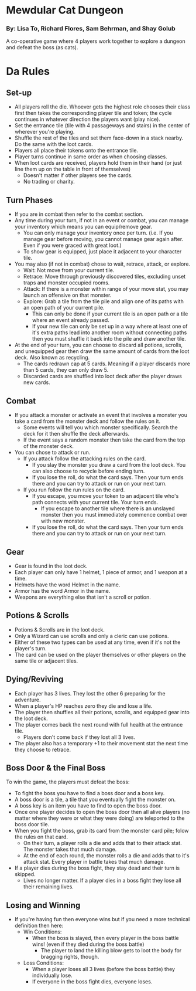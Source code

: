 # Mewdular Cat Dungeon
### By: Lisa To, Richard Flores, Sam Behrman, and Shay Golub
A co-operative game where 4 players work together to explore a dungeon and defeat the boss (as cats).

# Da Rules
## Set-up
- All players roll the die. Whoever gets the highest role chooses their class first then takes the corresponding player tile and token;
	the cycle continues in whatever direction the players want (play nice).
- Set the entrance tile (tile with 4 passageways and stairs) in the center of wherever you're playing.
- Shuffle the rest of the tiles and set them face-down in a stack nearby. Do the same with the loot cards.
- Players all place their tokens onto the entrance tile.
- Player turns continue in same order as when choosing classes.
- When loot cards are received, players hold them in their hand (or just line them up on the table in front of themselves)
	- Doesn't matter if other players see the cards.
	- No trading or charity.

## Turn Phases
- If you are in combat then refer to the combat section.
- Any time during your turn, if not in an event or combat, you can manage your inventory which means you can equip/remove gear.
	- You can only manage your inventory once per turn. (i.e. If you manage gear before moving, you cannot manage gear again after. Even if 
		you were graced with great loot.)
	- To show gear is equipped, just place it adjacent to your character tile.
- You may also (if not in combat) chose to wait, retrace, attack, or explore.
	- Wait: Not move from your current tile.
	- Retrace: Move through previously discovered tiles, excluding unset traps and monster occupied rooms.
	- Attack: If there is a monster within range of your move stat, you may launch an offensive on that monster.
	- Explore: Grab a tile from the tile pile and align one of its paths with an open path of your current pile.
		- This can only be done if your current tile is an open path or a tile where an event already passed.
		- If your new tile can only be set up in a way where at least one of it's extra paths lead into another room without connecting
			paths then you must shuffle it back into the pile and draw another tile.
- At the end of your turn, you can choose to discard all potions, scrolls, and unequipped gear then draw the same amount of cards from the loot deck.
	Also known as recycling.
	- The cards redrawn cap at 5 cards. Meaning if a player discards more than 5 cards, they can only draw 5.
	- Discarded cards are shuffled into loot deck after the player draws new cards.
	
## Combat
- If you attack a monster or activate an event that involves a monster you take a card from the monster deck and follow the rules on it.
	- Some events will tell you which monster specifically. Search the deck for it then shuffle the deck afterwards.
	- If the event says a random monster then take the card from the top of the monster deck.
- You can chose to attack or run.
	- If you attack follow the attacking rules on the card.
		- If you slay the monster you draw a card from the loot deck. You can also choose to recycle before ending turn.
		- If you lose the roll, do what the card says. Then your turn ends there and you can try to attack or run on your next turn.
	- If you run follow the run rules on the card.
		- If you escape, you move your token to an adjacent tile who's path connects with your current tile. Your turn ends.
			- If you escape to another tile where there is an unslayed monster then you must immediately commence combat over with new monster.
		- If you lose the roll, do what the card says. Then your turn ends there and you can try to attack or run on your next turn.

## Gear
- Gear is found in the loot deck.
- Each player can only have 1 helmet, 1 piece of armor, and 1 weapon at a time.
- Helmets have the word Helmet in the name.
- Armor has the word Armor in the name.
- Weapons are everything else that isn't a scroll or potion.
		
## Potions & Scrolls
- Potions & Scrolls are in the loot deck.
- Only a Wizard can use scrolls and only a cleric can use potions.
- Either of these two types can be used at any time, even if it's not the player's turn.
- The card can be used on the player themselves or other players on the same tile or adjacent tiles. 

## Dying/Reviving
- Each player has 3 lives. They lost the other 6 preparing for the adventure.
- When a player's HP reaches zero they die and lose a life.
- The player then shuffles all their potions, scrolls, and equipped gear into the loot deck.
- The player comes back the next round with full health at the entrance tile.
	- Players don't come back if they lost all 3 lives.
- The player also has a temporary +1 to their movement stat the next time they choose to retrace.

## Boss Door & the Final Boss
To win the game, the players must defeat the boss:
- To fight the boss you have to find a boss door and a boss key.
- A boss door is a tile, a tile that you eventually fight the monster on.
- A boss key is an item you have to find to open the boss door.
- Once one player decides to open the boss door then all alive players (no matter where they were or what they were doing) are
	teleported to the boss door tile.
- When you fight the boss, grab its card from the monster card pile; folow the rules on that card.
	- On their turn, a player rolls a die and adds that to their attack stat. The monster takes that much damage.
	- At the end of each round, the monster rolls a die and adds that to it's attack stat. Every player in battle takes that much damage.
- If a player dies during the boss fight, they stay dead and their turn is skipped.
	- Lives no longer matter. If a player dies in a boss fight they lose all their remaining lives.

## Losing and Winning
- If you're having fun then everyone wins but if you need a more technical definition then here:
	- Win Conditions: 
		- When the boss is slayed, then every player in the boss battle wins! (even if they died during the boss battle)
			- The player to land the killing blow gets to loot the body for bragging rights, though.
	- Loss Conditions:
		- When a player loses all 3 lives (before the boss battle) they individually lose.
		- If everyone in the boss fight dies, everyone loses.
